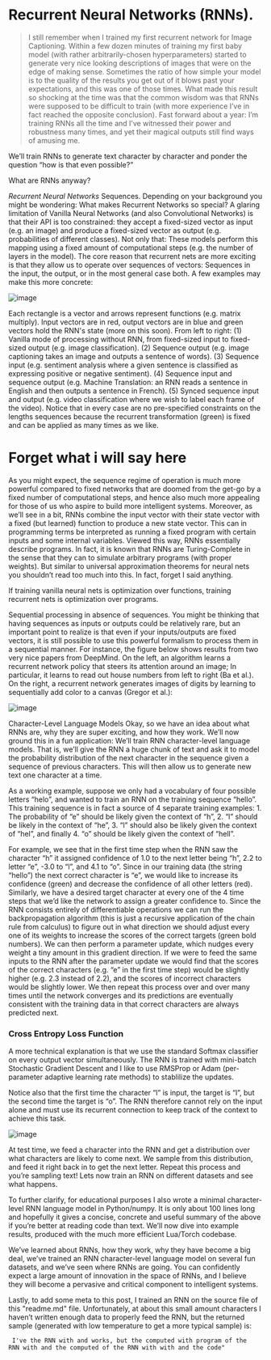 # Recurrent Neural Networks (RNNs).

> I still remember when I trained my first recurrent network for Image Captioning. Within a few dozen minutes of training my first baby model (with rather arbitrarily-chosen hyperparameters) started to generate very nice looking descriptions of images that were on the edge of making sense. Sometimes the ratio of how simple your model is to the quality of the results you get out of it blows past your expectations, and this was one of those times. What made this result so shocking at the time was that the common wisdom was that RNNs were supposed to be difficult to train (with more experience I’ve in fact reached the opposite conclusion). Fast forward about a year: I’m training RNNs all the time and I’ve witnessed their power and robustness many times, and yet their magical outputs still find ways of amusing me. 

We’ll train RNNs to generate text character by character and ponder the question “how is that even possible?”

What are RNNs anyway?

*Recurrent Neural Networks*
Sequences. Depending on your background you might be wondering: What makes Recurrent Networks so special? A glaring limitation of Vanilla Neural Networks (and also Convolutional Networks) is that their API is too constrained: they accept a fixed-sized vector as input (e.g. an image) and produce a fixed-sized vector as output (e.g. probabilities of different classes). Not only that: These models perform this mapping using a fixed amount of computational steps (e.g. the number of layers in the model). The core reason that recurrent nets are more exciting is that they allow us to operate over sequences of vectors: Sequences in the input, the output, or in the most general case both. A few examples may make this more concrete:


![image](https://user-images.githubusercontent.com/48828304/170945762-d9c9f267-a984-4154-bdf5-f36c2987d2d7.png)


Each rectangle is a vector and arrows represent functions (e.g. matrix multiply). Input vectors are in red, output vectors are in blue and green vectors hold the RNN's state (more on this soon). From left to right: (1) Vanilla mode of processing without RNN, from fixed-sized input to fixed-sized output (e.g. image classification). (2) Sequence output (e.g. image captioning takes an image and outputs a sentence of words). (3) Sequence input (e.g. sentiment analysis where a given sentence is classified as expressing positive or negative sentiment). (4) Sequence input and sequence output (e.g. Machine Translation: an RNN reads a sentence in English and then outputs a sentence in French). (5) Synced sequence input and output (e.g. video classification where we wish to label each frame of the video). Notice that in every case are no pre-specified constraints on the lengths sequences because the recurrent transformation (green) is fixed and can be applied as many times as we like.

# Forget what i will say here

As you might expect, the sequence regime of operation is much more powerful compared to fixed networks that are doomed from the get-go by a fixed number of computational steps, and hence also much more appealing for those of us who aspire to build more intelligent systems. Moreover, as we’ll see in a bit, RNNs combine the input vector with their state vector with a fixed (but learned) function to produce a new state vector. This can in programming terms be interpreted as running a fixed program with certain inputs and some internal variables. Viewed this way, RNNs essentially describe programs. In fact, it is known that RNNs are Turing-Complete in the sense that they can to simulate arbitrary programs (with proper weights). But similar to universal approximation theorems for neural nets you shouldn’t read too much into this. In fact, forget I said anything.

If training vanilla neural nets is optimization over functions, training recurrent nets is optimization over programs.

Sequential processing in absence of sequences. You might be thinking that having sequences as inputs or outputs could be relatively rare, but an important point to realize is that even if your inputs/outputs are fixed vectors, it is still possible to use this powerful formalism to process them in a sequential manner. For instance, the figure below shows results from two very nice papers from DeepMind. On the left, an algorithm learns a recurrent network policy that steers its attention around an image; In particular, it learns to read out house numbers from left to right (Ba et al.). On the right, a recurrent network generates images of digits by learning to sequentially add color to a canvas (Gregor et al.):


![image](https://user-images.githubusercontent.com/48828304/170945613-4efd1ce5-d54b-410b-a3d3-f508de9c6d35.png)


Character-Level Language Models
Okay, so we have an idea about what RNNs are, why they are super exciting, and how they work. We’ll now ground this in a fun application: We’ll train RNN character-level language models. That is, we’ll give the RNN a huge chunk of text and ask it to model the probability distribution of the next character in the sequence given a sequence of previous characters. This will then allow us to generate new text one character at a time.

As a working example, suppose we only had a vocabulary of four possible letters “helo”, and wanted to train an RNN on the training sequence “hello”. This training sequence is in fact a source of 4 separate training examples: 1. The probability of “e” should be likely given the context of “h”, 2. “l” should be likely in the context of “he”, 3. “l” should also be likely given the context of “hel”, and finally 4. “o” should be likely given the context of “hell”.

For example, we see that in the first time step when the RNN saw the character “h” it assigned confidence of 1.0 to the next letter being “h”, 2.2 to letter “e”, -3.0 to “l”, and 4.1 to “o”. Since in our training data (the string “hello”) the next correct character is “e”, we would like to increase its confidence (green) and decrease the confidence of all other letters (red). Similarly, we have a desired target character at every one of the 4 time steps that we’d like the network to assign a greater confidence to. Since the RNN consists entirely of differentiable operations we can run the backpropagation algorithm (this is just a recursive application of the chain rule from calculus) to figure out in what direction we should adjust every one of its weights to increase the scores of the correct targets (green bold numbers). We can then perform a parameter update, which nudges every weight a tiny amount in this gradient direction. If we were to feed the same inputs to the RNN after the parameter update we would find that the scores of the correct characters (e.g. “e” in the first time step) would be slightly higher (e.g. 2.3 instead of 2.2), and the scores of incorrect characters would be slightly lower. We then repeat this process over and over many times until the network converges and its predictions are eventually consistent with the training data in that correct characters are always predicted next.

### Cross Entropy Loss Function
A more technical explanation is that we use the standard Softmax classifier on every output vector simultaneously. The RNN is trained with mini-batch Stochastic Gradient Descent and I like to use RMSProp or Adam (per-parameter adaptive learning rate methods) to stablilize the updates.

Notice also that the first time the character “l” is input, the target is “l”, but the second time the target is “o”. The RNN therefore cannot rely on the input alone and must use its recurrent connection to keep track of the context to achieve this task.


![image](https://user-images.githubusercontent.com/48828304/170945848-f21f6449-e852-4e70-9c0d-bae266a1023c.png)


At test time, we feed a character into the RNN and get a distribution over what characters are likely to come next. We sample from this distribution, and feed it right back in to get the next letter. Repeat this process and you’re sampling text! Lets now train an RNN on different datasets and see what happens.

To further clarify, for educational purposes I also wrote a minimal character-level RNN language model in Python/numpy. It is only about 100 lines long and hopefully it gives a concise, concrete and useful summary of the above if you’re better at reading code than text. We’ll now dive into example results, produced with the much more efficient Lua/Torch codebase.

We’ve learned about RNNs, how they work, why they have become a big deal, we’ve trained an RNN character-level language model on several fun datasets, and we’ve seen where RNNs are going. You can confidently expect a large amount of innovation in the space of RNNs, and I believe they will become a pervasive and critical component to intelligent systems. 

Lastly, to add some meta to this post, I trained an RNN on the source file of this "readme.md" file. Unfortunately, at about this small amount characters I haven’t written enough data to properly feed the RNN, but the returned sample (generated with low temperature to get a more typical sample) is:

``` I've the RNN with and works, but the computed with program of the  RNN with and the computed of the RNN with with and the code"``` 
